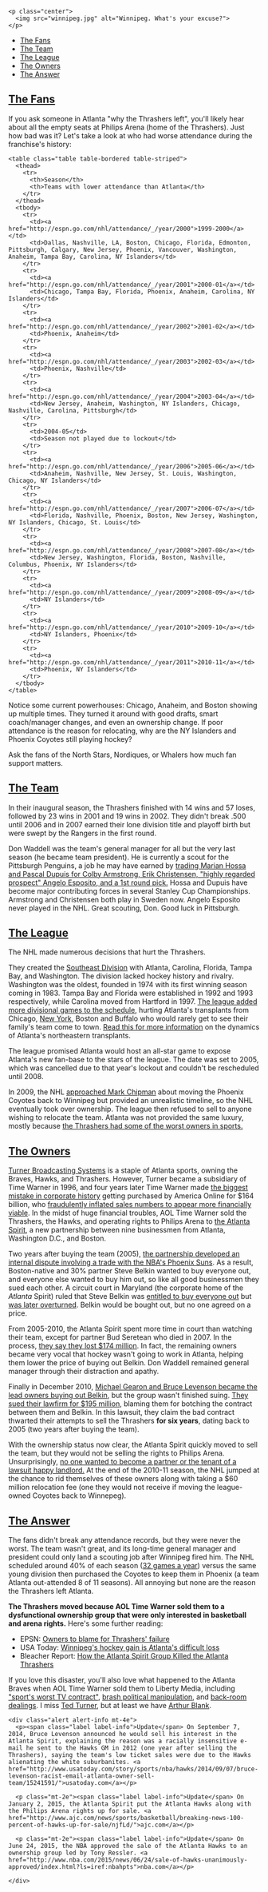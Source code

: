 ```raw
<p class="center">
  <img src="winnipeg.jpg" alt="Winnipeg. What's your excuse?">
</p>
```

* [The Fans](#the-fans)
* [The Team](#the-team)
* [The League](#the-league)
* [The Owners](#the-owners)
* [The Answer](#the-answer)

## [The Fans](#the-fans)

If you ask someone in Atlanta "why the Thrashers left", you'll likely hear about all the empty seats at Philips Arena (home of the Thrashers). Just how bad was it? Let's take a look at who had worse attendance during the franchise's history:

```raw
<table class="table table-bordered table-striped">
  <thead>
    <tr>
      <th>Season</th>
      <th>Teams with lower attendance than Atlanta</th>
    </tr>
  </thead>
  <tbody>
    <tr>
      <td><a href="http://espn.go.com/nhl/attendance/_/year/2000">1999-2000</a></td>
      <td>Dallas, Nashville, LA, Boston, Chicago, Florida, Edmonton, Pittsburgh, Calgary, New Jersey, Phoenix, Vancouver, Washington, Anaheim, Tampa Bay, Carolina, NY Islanders</td>
    </tr>
    <tr>
      <td><a href="http://espn.go.com/nhl/attendance/_/year/2001">2000-01</a></td>
      <td>Chicago, Tampa Bay, Florida, Phoenix, Anaheim, Carolina, NY Islanders</td>
    </tr>
    <tr>
      <td><a href="http://espn.go.com/nhl/attendance/_/year/2002">2001-02</a></td>
      <td>Phoenix, Anaheim</td>
    </tr>
    <tr>
      <td><a href="http://espn.go.com/nhl/attendance/_/year/2003">2002-03</a></td>
      <td>Phoenix, Nashville</td>
    </tr>
    <tr>
      <td><a href="http://espn.go.com/nhl/attendance/_/year/2004">2003-04</a></td>
      <td>New Jersey, Anaheim, Washington, NY Islanders, Chicago, Nashville, Carolina, Pittsburgh</td>
    </tr>
    <tr>
      <td>2004-05</td>
      <td>Season not played due to lockout</td>
    </tr>
    <tr>
      <td><a href="http://espn.go.com/nhl/attendance/_/year/2006">2005-06</a></td>
      <td>Anaheim, Nashville, New Jersey, St. Louis, Washington, Chicago, NY Islanders</td>
    </tr>
    <tr>
      <td><a href="http://espn.go.com/nhl/attendance/_/year/2007">2006-07</a></td>
      <td>Florida, Nashville, Phoenix, Boston, New Jersey, Washington, NY Islanders, Chicago, St. Louis</td>
    </tr>
    <tr>
      <td><a href="http://espn.go.com/nhl/attendance/_/year/2008">2007-08</a></td>
      <td>New Jersey, Washington, Florida, Boston, Nashville, Columbus, Phoenix, NY Islanders</td>
    </tr>
    <tr>
      <td><a href="http://espn.go.com/nhl/attendance/_/year/2009">2008-09</a></td>
      <td>NY Islanders</td>
    </tr>
    <tr>
      <td><a href="http://espn.go.com/nhl/attendance/_/year/2010">2009-10</a></td>
      <td>NY Islanders, Phoenix</td>
    </tr>
    <tr>
      <td><a href="http://espn.go.com/nhl/attendance/_/year/2011">2010-11</a></td>
      <td>Phoenix, NY Islanders</td>
    </tr>
  </tbody>
</table>
```

Notice some current powerhouses: Chicago, Anaheim, and Boston showing up multiple times. They turned it around with good drafts, smart coach/manager changes, and even an ownership change. If poor attendance is the reason for relocating, why are the NY Islanders and Phoenix Coyotes still playing hockey?

Ask the fans of the North Stars, Nordiques, or Whalers how much fan support matters.

## [The Team](#the-team)

In their inaugural season, the Thrashers finished with 14 wins and 57 loses, followed by 23 wins in 2001 and 19 wins in 2002. They didn't break .500 until 2006 and in 2007 earned their lone division title and playoff birth but were swept by the Rangers in the first round.

Don Waddell was the team's general manager for all but the very last season (he became team president). He is currently a scout for the Pittsburgh Penguins, a job he may have earned by [trading Marian Hossa and Pascal Dupuis for Colby Armstrong, Erik Christensen, "highly regarded prospect" Angelo Esposito, and a 1st round pick.](http://www.post-gazette.com/sports/2008/02/26/Penguins-pull-blockbuster-trade-for-Marian-Hossa/stories/200802260247) Hossa and Dupuis have become major contributing forces in several Stanley Cup Championships. Armstrong and Christensen both play in Sweden now. Angelo Esposito never played in the NHL. Great scouting, Don. Good luck in Pittsburgh.

## [The League](#the-league)

The NHL made numerous decisions that hurt the Thrashers.

They created the [Southeast Division](http://en.wikipedia.org/wiki/Southeast_Division_%28NHL%29) with Atlanta, Carolina, Florida, Tampa Bay, and Washington. The division lacked hockey history and rivalry. Washington was the oldest, founded in 1974 with its first winning season coming in 1983. Tampa Bay and Florida were established in 1992 and 1993 respectively, while Carolina moved from Hartford in 1997. [The league added more divisional games to the schedule](http://usatoday30.usatoday.com/sports/hockey/nhl/2005-07-27-opening-night_x.htm), hurting Atlanta's transplants from Chicago, [New York](http://www.nysun.com/new-york/40000-new-yorkers-flee-state-for-atlanta/81690/), Boston and Buffalo who would rarely get to see their family's team come to town. [Read this for more information](http://bleacherreport.com/articles/9813-atlanta-not-as-bad-a-sports-town-as-you-think) on the dynamics of Atlanta's northeastern transplants.

The league promised Atlanta would host an all-star game to expose Atlanta's new fan-base to the stars of the league. The date was set to 2005, which was cancelled due to that year's lockout and couldn't be rescheduled until 2008.

In 2009, the NHL [approached Mark Chipman](http://www.torontosun.com/2011/06/01/anatomy-of-an-nhl-deal) about moving the Phoenix Coyotes back to Winnipeg but provided an unrealistic timeline, so the NHL eventually took over ownership. The league then refused to sell to anyone wishing to relocate the team. Atlanta was not provided the same luxury, mostly because [the Thrashers had some of the worst owners in sports.](http://o.canada.com/sports/washington-redskins-snyder-rises-to-top-of-list-of-five-worst-sports-owners)

## [The Owners](#the-owners)

[Turner Broadcasting Systems](http://en.wikipedia.org/wiki/Turner_Broadcasting_System) is a staple of Atlanta sports, owning the Braves, Hawks, and Thrashers. However, Turner became a subsidiary of Time Warner in 1996, and four years later Time Warner made [the biggest mistake in corporate history](http://www.telegraph.co.uk/finance/newsbysector/mediatechnologyandtelecoms/media/8031227/AOL-merger-was-the-biggest-mistake-in-corporate-history-believes-Time-Warner-chief-Jeff-Bewkes.html) getting purchased by America Online for $164 billion, who [fraudulently inflated sales numbers to appear more financially viable](http://www.forbes.com/2002/07/25/accountingtracker.html). In the midst of huge financial troubles, AOL Time Warner sold the Thrashers, the Hawks, and operating rights to Philips Arena to [the Atlanta Spirit](http://en.wikipedia.org/wiki/Atlanta_Spirit), a new partnership between nine businessmen from Atlanta, Washington D.C., and Boston.

Two years after buying the team (2005), [the partnership developed an internal dispute involving a trade with the NBA's Phoenix Suns](https://www.accessnorthga.com/detail.php?n=140927). As a result, Boston-native and 30% partner Steve Belkin wanted to buy everyone out, and everyone else wanted to buy him out, so like all good businessmen they sued each other. A circuit court in Maryland (the corporate home of the _Atlanta_ Spirit) ruled that Steve Belkin was [entitled to buy everyone out](http://www.sportsbusinessdaily.com/Daily/Issues/2006/11/Issue-46/Franchises/Maryland-Court-Of-Appeals-Will-Not-Hear-Atlanta-Spirit-Case.aspx) but [was later overturned](http://sports.espn.go.com/nba/news/story?id=4406076). Belkin would be bought out, but no one agreed on a price.

From 2005-2010, the Atlanta Spirit spent more time in court than watching their team, except for partner Bud Seretean who died in 2007. In the process, [they say they lost $174 million](http://www.ajc.com/news/sports/hockey/hawks-thrashers-co-owner-must-pay-2-million-by-nex/nQchb/). In fact, the remaining owners became very vocal that hockey wasn't going to work in Atlanta, helping them lower the price of buying out Belkin. Don Waddell remained general manager through their distraction and apathy.

Finally in December 2010, [Michael Gearon and Bruce Levenson became the lead owners buying out Belkin](http://sports.espn.go.com/nba/news/story?id=5948836), but the group wasn't finished suing. [They sued their lawfirm for $195 million](http://espn.go.com/nba/story/_/id/6969369/atlanta-hawks-ownership-group-city-law-settle-malpractice-lawsuit), blaming them for botching the contract between them and Belkin. In this lawsuit, they claim the bad contract thwarted their attempts to sell the Thrashers __for six years__, dating back to 2005 (two years after buying the team).

With the ownership status now clear, the Atlanta Spirit quickly moved to sell the team, but they would not be selling the rights to Philips Arena. Unsurprisingly, [no one wanted to become a partner or the tenant of a lawsuit happy landlord.](http://www.ajc.com/news/sports/hockey/gearon-search-for-local-investors-failed/nQty7/) At the end of the 2010-11 season, the NHL jumped at the chance to rid themselves of these owners along with taking a $60 million relocation fee (one they would not receive if moving the league-owned Coyotes back to Winnepeg).

## [The Answer](#the-answer)

The fans didn't break any attendance records, but they were never the worst. The team wasn't great, and its long-time general manager and president could only land a scouting job after Winnipeg fired him. The NHL scheduled around 40% of each season ([32 games a year](http://www.hockey-reference.com/teams/ATL/2008_headtohead.html)) versus the same young division then purchased the Coyotes to keep them in Phoenix (a team Atlanta out-attended 8 of 11 seasons). All annoying but none are the reason the Thrashers left Atlanta.

__The Thrashers moved because AOL Time Warner sold them to a dysfunctional ownership group that were only interested in basketball and arena rights.__ Here's some further reading:

* EPSN: [Owners to blame for Thrashers' failure](http://sports.espn.go.com/nhl/columns/story?id=6611534)
* USA Today: [Winnipeg's hockey gain is Atlanta's difficult loss](http://usatoday30.usatoday.com/sports/hockey/nhl/2011-05-31-winnipeg-gain-atlanta-pain_N.htm)
* Bleacher Report: [How the Atlanta Spirit Group Killed the Atlanta Thrashers](http://bleacherreport.com/articles/712210-franchise-assassins-how-the-atlanta-sprit-group-killed-the-thrashers)

If you love this disaster, you'll also love what happened to the Atlanta Braves when AOL Time Warner sold them to Liberty Media, including ["sport's worst TV contract"](http://sports.yahoo.com/news/dodgers---7-billion-tv-deal-will-widen-chasm-between-mlb-s-rich-and-poor-040842261.html), [brash political manipulation](http://deadspin.com/opponents-barred-from-speaking-as-cobb-county-approves-1582556255), and [back-room dealings](http://deadspin.com/braves-president-stadium-deal-had-to-be-done-in-secret-1582023678). I miss [Ted Turner](http://en.wikipedia.org/wiki/Ted_Turner), but at least we have [Arthur Blank](http://en.wikipedia.org/wiki/Arthur_Blank).

```raw
<div class="alert alert-info mt-4e">
  <p><span class="label label-info">Update</span> On September 7, 2014, Bruce Levenson announced he would sell his interest in the Atlanta Spirit, explaining the reason was a racially insensitive e-mail he sent to the Hawks GM in 2012 (one year after selling the Thrashers), saying the team's low ticket sales were due to the Hawks alienating the white suburbanites. <a href="http://www.usatoday.com/story/sports/nba/hawks/2014/09/07/bruce-levenson-racist-email-atlanta-owner-sell-team/15241591/">usatoday.com</a></p>

  <p class="mt-2e"><span class="label label-info">Update</span> On January 2, 2015, the Atlanta Spirit put the Atlanta Hawks along with the Philips Arena rights up for sale. <a href="http://www.ajc.com/news/sports/basketball/breaking-news-100-percent-of-hawks-up-for-sale/njfLd/">ajc.com</a></p>

  <p class="mt-2e"><span class="label label-info">Update</span> On June 24, 2015, the NBA approved the sale of the Atlanta Hawks to an ownership group led by Tony Ressler. <a href="http://www.nba.com/2015/news/06/24/sale-of-hawks-unanimously-approved/index.html?ls=iref:nbahpts">nba.com</a></p>

</div>
```
